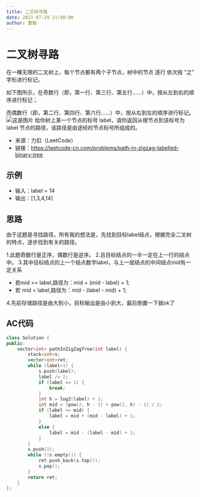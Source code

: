 ```yaml
---
title: 二叉树寻路
date: 2021-07-29 21:08:00
author: 曹毅
---
```

# 二叉树寻路
在一棵无限的二叉树上，每个节点都有两个子节点，树中的节点 逐行 依次按 “之” 字形进行标记。

如下图所示，在奇数行（即，第一行、第三行、第五行……）中，按从左到右的顺序进行标记；

而偶数行（即，第二行、第四行、第六行……）中，按从右到左的顺序进行标记。
![这是图片](https://assets.leetcode-cn.com/aliyun-lc-upload/uploads/2019/06/28/tree.png "Magic Gardens")
给你树上某一个节点的标号 label，请你返回从根节点到该标号为 label 节点的路径，该路径是由途经的节点标号所组成的。
- 来源：力扣（LeetCode）
- 链接：https://leetcode-cn.com/problems/path-in-zigzag-labelled-binary-tree
## 示例
- 输入：label = 14
- 输出：[1,3,4,14]

## 思路
由于这题是寻找路径，所有我的想法是，先找到目标label结点，根据完全二叉树的特点，逐步找到有关的路径。

1.此题奇数行是正序，偶数行是逆序。
2.且目标结点的一半一定在上一行的结点中。
3.其中目标结点的上一个结点数字label，与上一层结点的中间结点mid有一定关系
- 若mid >= label,路径为：mid + (mid - label) + 1;
- 若 mid < label,路径为：mid - (label - mid) + 1;



4.先前存储路径是由大到小，目标输出是由小到大，最后倒置一下就ok了

## AC代码
```cpp
class Solution {
public:
    vector<int> pathInZigZagTree(int label) {
        stack<int>s;
        vector<int>ret;
        while (label>1) {
            s.push(label);
            label /= 2;        
            if (label == 1) {
                break;
            }
            int h = log2(label) + 1; 
            int mid = (pow(2, h - 1) + pow(2, h) - 1) / 2;  
            if (label <= mid) {             
                label = mid + (mid - label) + 1;
            }
            else {
                label = mid - (label - mid) + 1;
            }
        }
        s.push(1);
        while (!s.empty()) {
            ret.push_back(s.top());
            s.pop();
        }
        return ret;
    }
};
```
